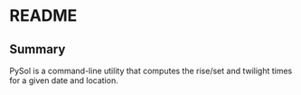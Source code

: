 README
======

Summary
-------

PySol is a command-line utility that computes the rise/set and twilight times for a given date and location. 



